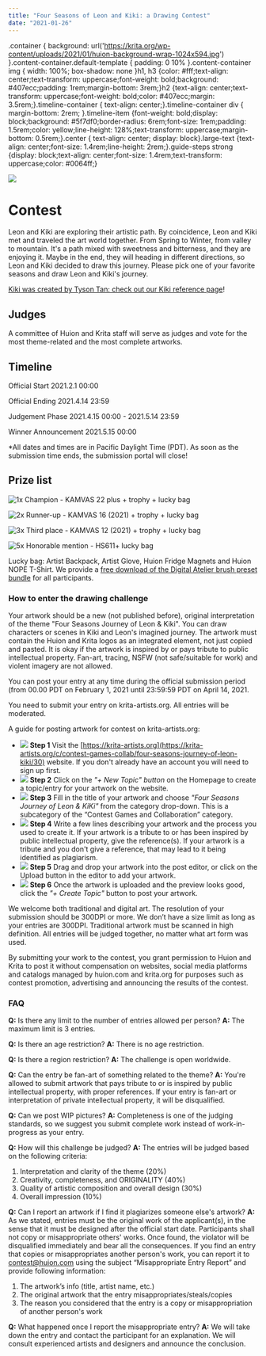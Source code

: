 ```yaml
---
title: "Four Seasons of Leon and Kiki: a Drawing Contest"
date: "2021-01-26"
---
```


.container { background: url('https://krita.org/wp-content/uploads/2021/01/huion-background-wrap-1024x594.jpg') }.content-container.default-template { padding: 0 10% }.content-container img { width: 100%; box-shadow: none }h1, h3 {color: #fff;text-align: center;text-transform: uppercase;font-weight: bold;background: #407ecc;padding: 1rem;margin-bottom: 3rem;}h2 {text-align: center;text-transform: uppercase;font-weight: bold;color: #407ecc;margin: 3.5rem;}.timeline-container { text-align: center;}.timeline-container div { margin-bottom: 2rem; }.timeline-item {font-weight: bold;display: block;background: #5f7df0;border-radius: 6rem;font-size: 1rem;padding: 1.5rem;color: yellow;line-height: 128%;text-transform: uppercase;margin-bottom: 0.5rem;}.center { text-align: center; display: block}.large-text {text-align: center;font-size: 1.4rem;line-height: 2rem;}.guide-steps strong {display: block;text-align: center;font-size: 1.4rem;text-transform: uppercase;color: #0064ff;}

![](images/hero-image-1024x491.jpg)

# Contest

Leon and Kiki are exploring their artistic path. By coincidence, Leon and Kiki met and traveled the art world together. From Spring to Winter, from valley to mountain. It's a path mixed with sweetness and bitterness, and they are enjoying it. Maybe in the end, they will heading in different directions, so Leon and Kiki decided to draw this journey. Please pick one of your favorite seasons and draw Leon and Kiki's journey.

[Kiki was created by Tyson Tan: check out our Kiki reference page](https://krita.org/en/about/kiki/)!

## Judges

A committee of Huion and Krita staff will serve as judges and vote for the most theme-related and the most complete artworks.

## Timeline

Official Start 2021.2.1 00:00

Official Ending 2021.4.14 23:59

Judgement Phase 2021.4.15 00:00 - 2021.5.14 23:59

Winner Announcement 2021.5.15 00:00

\*All dates and times are in Pacific Daylight Time (PDT). As soon as the submission time ends, the submission portal will close!

## Prize list

![1x Champion - KAMVAS 22 plus + trophy + lucky bag](images/Champion-1024x256.png)

![2x Runner-up - KAMVAS 16 (2021) + trophy + lucky bag](images/Runner-up.png)

![3x Third place - KAMVAS 12 (2021) + trophy + lucky bag](images/Third-place.png)

![5x Honorable mention - HS611+ lucky bag](images/Honorable-mention.png)

Lucky bag: Artist Backpack, Artist Glove, Huion Fridge Magnets and Huion NOPE T-Shirt. We provide a [free download of the Digital Atelier brush preset bundle](https://files.kde.org/krita/extras/Digital_Atelier.bundle) for all participants.

### How to enter the drawing challenge

Your artwork should be a new (not published before), original interpretation of the theme "Four Seasons Journey of Leon & Kiki". You can draw characters or scenes in Kiki and Leon's imagined journey. The artwork must contain the Huion and Krita logos as an integrated element, not just copied and pasted. It is okay if the artwork is inspired by or pays tribute to public intellectual property. Fan-art, tracing, NSFW (not safe/suitable for work) and violent imagery are not allowed.

You can post your entry at any time during the official submission period (from 00.00 PDT on February 1, 2021 until 23:59:59 PDT on April 14, 2021.

You need to submit your entry on krita-artists.org. All entries will be moderated.

A guide for posting artwork for contest on krita-artists.org:

- ![](images/image-1.png) **Step 1** Visit the [https://krita-artists.org](https://krita-artists.org/c/contest-games-collab/four-seasons-journey-of-leon-kiki/30) website. If you don't already have an account you will need to sign up first.
- ![](images/image-2.png) **Step 2** Click on the _"+ New Topic" button_ on the Homepage to create a topic/entry for your artwork on the website.
- ![](images/image-3.png) **Step 3** Fill in the title of your artwork and choose _"Four Seasons Journey of Leon & KiKi"_ from the category drop-down. This is a subcategory of the “Contest Games and Collaboration” category.
- ![](images/image-4.png) **Step 4** Write a few lines describing your artwork and the process you used to create it. If your artwork is a tribute to or has been inspired by public intellectual property, give the reference(s). If your artwork is a tribute and you don't give a reference, that may lead to it being identified as plagiarism.
- ![](images/image-5.png) **Step 5** Drag and drop your artwork into the post editor, or click on the Upload button in the editor to add your artwork.
- ![](images/image-6.png) **Step 6** Once the artwork is uploaded and the preview looks good, click the _"+ Create Topic"_ button to post your artwork.

We welcome both traditional and digital art. The resolution of your submission should be 300DPI or more. We don’t have a size limit as long as your entries are 300DPI. Traditional artwork must be scanned in high definition. All entries will be judged together, no matter what art form was used.

By submitting your work to the contest, you grant permission to Huion and Krita to post it without compensation on websites, social media platforms and catalogs managed by huion.com and krita.org for purposes such as contest promotion, advertising and announcing the results of the contest.

### FAQ

**Q:** Is there any limit to the number of entries allowed per person? **A:** The maximum limit is 3 entries.

**Q:** Is there an age restriction? **A:** There is no age restriction.

**Q:** Is there a region restriction? **A:** The challenge is open worldwide.

**Q:** Can the entry be fan-art of something related to the theme? **A:** You're allowed to submit artwork that pays tribute to or is inspired by public intellectual property, with proper references. If your entry is fan-art or interpretation of private intellectual property, it will be disqualified.

**Q:** Can we post WIP pictures? **A:** Completeness is one of the judging standards, so we suggest you submit complete work instead of work-in-progress as your entry.

**Q:** How will this challenge be judged? **A:** The entries will be judged based on the following criteria:

1. Interpretation and clarity of the theme (20%)
2. Creativity, completeness, and ORIGINALITY (40%)
3. Quality of artistic composition and overall design (30%)
4. Overall impression (10%)

**Q:** Can I report an artwork if I find it plagiarizes someone else's artwork? **A:** As we stated, entries must be the original work of the applicant(s), in the sense that it must be designed after the official start date. Participants shall not copy or misappropriate others' works. Once found, the violator will be disqualified immediately and bear all the consequences. If you find an entry that copies or misappropriates another person's work, you can report it to contest@huion.com using the subject “Misappropriate Entry Report” and provide following information:

1. The artwork’s info (title, artist name, etc.)
2. The original artwork that the entry misappropriates/steals/copies
3. The reason you considered that the entry is a copy or misappropriation of another person's work

**Q:** What happened once I report the misappropriate entry? **A:** We will take down the entry and contact the participant for an explanation. We will consult experienced artists and designers and announce the conclusion.
